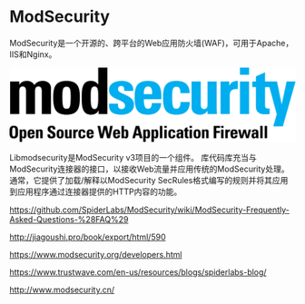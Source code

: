 # ModSecurity

ModSecurity是一个开源的、跨平台的Web应用防火墙(WAF)，可用于Apache，IIS和Nginx。

![ms](_reources/modsec.png)

Libmodsecurity是ModSecurity v3项目的一个组件。 库代码库充当与ModSecurity连接器的接口，以接收Web流量并应用传统的ModSecurity处理。 通常，它提供了加载/解释以ModSecurity SecRules格式编写的规则并将其应用到应用程序通过连接器提供的HTTP内容的功能。

https://github.com/SpiderLabs/ModSecurity/wiki/ModSecurity-Frequently-Asked-Questions-%28FAQ%29

http://jiagoushi.pro/book/export/html/590

https://www.modsecurity.org/developers.html

https://www.trustwave.com/en-us/resources/blogs/spiderlabs-blog/

http://www.modsecurity.cn/
